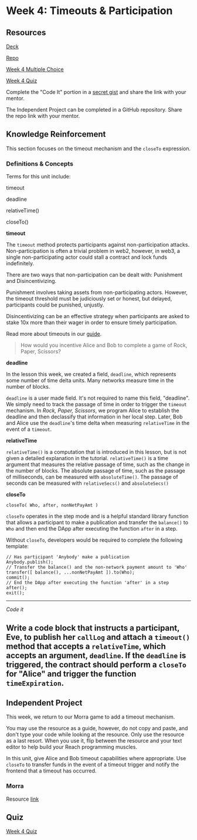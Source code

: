 # Week 4: Timeouts & Participation

## Resources

[Deck](https://docs.google.com/presentation/d/1Seuf9eCp4C2OmnF6v7haIKxSbbtQv-H20bd0RJcmoA0/edit?usp=sharing)

[Repo](https://github.com/TheChronicMonster/rps-bootcamp)

[Week 4 Multiple Choice](https://forms.gle/2NMNA7nfSmyiy3n89)

[Week 4 Quiz](https://forms.gle/vUPAkRHkFHpg6wW68)

Complete the "Code It" portion in a [secret gist](https://gist.github.com) and share the link with your mentor.

The Independent Project can be completed in a GitHub repository. Share the repo link with your mentor.

## Knowledge Reinforcement

This section focuses on the timeout mechanism and the `closeTo` expression. 

### Definitions & Concepts

Terms for this unit include:

timeout

deadline

relativeTime()

closeTo()

**timeout**

The `timeout` method protects participants against non-participation attacks. Non-participation is often a trivial problem in web2, however, in web3, a single non-participating actor could stall a contract and lock funds indefinitely. 

There are two ways that non-participation can be dealt with: Punishment and Disincentivizing. 

Punishment involves taking assets from non-participating actors. However, the timeout threshold must be judiciously set or honest, but delayed, participants could be punished, unjustly. 

Disincentivizing can be an effective strategy when participants are asked to stake 10x more than their wager in order to ensure timely participation. 

Read more about timeouts in our [guide](https://docs.reach.sh/guide/timeout/#guide-timeout).

> How would you incentive Alice and Bob to complete a game of Rock, Paper, Scissors?

**deadline**

In the lesson this week, we created a field, `deadline`, which represents some number of time delta units. 
Many networks measure time in the number of blocks. 

`deadline` is a user made field. It's not required to name this field, "deadline". We simply need to track the passage of time in order to trigger the `timeout` mechanism. 
In _Rock, Paper, Scissors_, we program Alice to establish the deadline and then declassify that information in her local step. Later, Bob and Alice use the `deadline`'s time delta when measuring `relativeTime` in the event of a `timeout`.

**relativeTime**

`relativeTime()` is a computation that is introduced in this lesson, but is not given a detailed explanation in the tutorial. 
`relativeTime()` is a time argument that measures the relative passage of time, such as the change in the number of blocks.
The absolute passage of time, such as the passage of milliseconds, can be measured with `absoluteTime()`. 
The passage of seconds can be measured with `relativeSecs()` and `absoluteSecs()`

**closeTo**

`closeTo( Who, after, nonNetPayAmt )`

`closeTo` operates in the step mode and is a helpful standard library function that allows a participant to make a publication and transfer the `balance()` to `Who` and then end the DApp after executing the function `after` in a step.

Without `closeTo`, developers would be required to complete the following template:

```
// Has participant 'Anybody' make a publication
Anybody.publish();
// Transfer the balance() and the non-network payment amount to 'Who'
transfer([ balance(), ...nonNetPayAmt ]).to(Who);
commit();
// End the DApp after executing the function 'after' in a step
after();
exit();
```

---
_Code it_

Write a code block that instructs a participant, Eve, to publish her `callLog` and attach a `timeout()` method that accepts a `relativeTime`, which accepts an argument, `deadline`. If the `deadline` is triggered, the contract should perform a `closeTo` for "Alice" and trigger the function `timeExpiration`.
---

## Independent Project

This week, we return to our Morra game to add a timeout mechanism.

You may use the resource as a guide, however, do not copy and paste, and don't type your code while looking at the resource. 
Only use the resource as a last resort. When you use it, flip between the resource and your text editor to help build your Reach programming muscles.

In this unit, give Alice and Bob timeout capabilities where appropriate. Use `closeTo` to transfer funds in the event of a timeout trigger and notify the frontend that a timeout has occurred.

### Morra
Resource [link](https://github.com/algorand-devrel/Reach-Morra-Game/tree/main/morra2)

## Quiz

[Week 4 Quiz](https://forms.gle/vUPAkRHkFHpg6wW68)